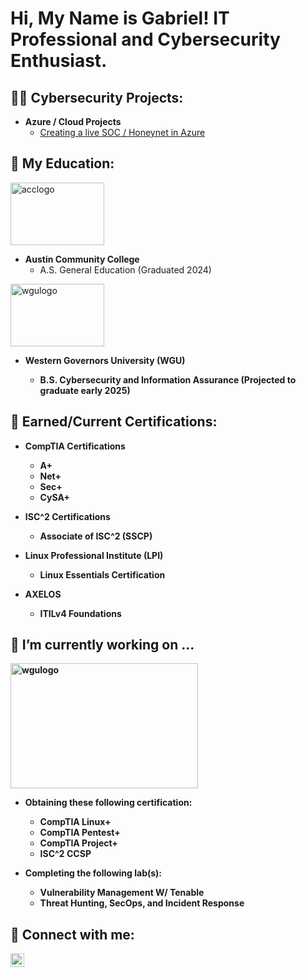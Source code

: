 <h1>Hi, My Name is Gabriel! IT Professional and Cybersecurity Enthusiast.</h1>

<h2>👨‍💻 Cybersecurity Projects:</h2>

- <b>Azure / Cloud Projects</b>
  - [Creating a live SOC / Honeynet in Azure](https://github.com/GGonzalez1993/AzureLab-SOC)



<h2>🏫 My Education:</h2>

<img src="https://github.com/user-attachments/assets/8846f936-2d22-407d-85c3-197f3355e08e" alt="acclogo" width="150" height="100">

- <b>Austin Community College</b>
  - A.S. General Education (Graduated 2024)

<img src="https://github.com/user-attachments/assets/76584cda-ab69-4902-af3a-44371a4fb103" alt="wgulogo" width="150" height="100">

- <b>Western Governors University (WGU)<b>
  - B.S. Cybersecurity and Information Assurance (Projected to graduate early 2025)



<h2> 📃 Earned/Current Certifications:</h2>

- <b>CompTIA Certifications<b>
  - A+
  - Net+
  - Sec+
  - CySA+
 
- <b>ISC^2 Certifications<b>
  - Associate of ISC^2 (SSCP)
 
- <b>Linux Professional Institute (LPI)<b>
  - Linux Essentials Certification
 
- <b>AXELOS<b>
  - ITILv4 Foundations
 
    

<h2>🔭 I’m currently working on ...</h2>

<img src="https://github.com/user-attachments/assets/07088cb4-2481-4190-afbc-923b1a72e94e" alt="wgulogo" width="300" height="200">

- <b>Obtaining these following certification:<b>
  - CompTIA Linux+
  - CompTIA Pentest+
  - CompTIA Project+
  - ISC^2 CCSP

- <b>Completing the following lab(s):<b>
  - Vulnerability Management W/ Tenable
  - Threat Hunting, SecOps, and Incident Response



<h2> 🤳 Connect with me:</h2>

[<img align="left" alt="GabrielGonzalez | LinkedIn" width="22px" src="https://cdn.jsdelivr.net/npm/simple-icons@v3/icons/linkedin.svg" />][linkedin]

[linkedin]: https://www.linkedin.com/in/gabriel-giovanni-gonzalez/

<!--
**GGonzalez1993/GGonzalez1993** is a ✨ _special_ ✨ repository because its `README.md` (this file) appears on your GitHub profile.

Here are some ideas to get you started:

- 🔭 I’m currently working on ...
- 🌱 I’m currently learning ...
- 👯 I’m looking to collaborate on ...
- 🤔 I’m looking for help with ...
- 💬 Ask me about ...
- 📫 How to reach me: ...
- 😄 Pronouns: ...
- ⚡ Fun fact: ...
-->
